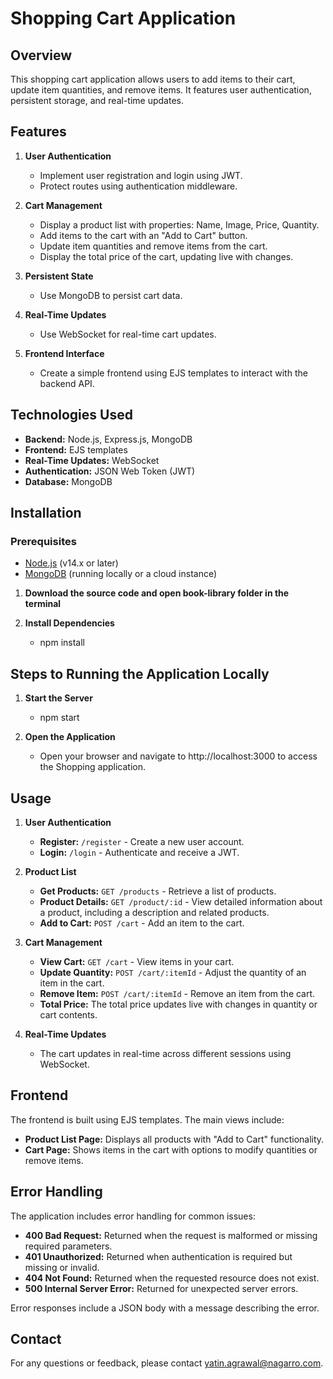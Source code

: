 # Shopping Cart Application

## Overview

This shopping cart application allows users to add items to their cart, update item quantities, and remove items. It features user authentication, persistent storage, and real-time updates.

## Features

1. **User Authentication**
   - Implement user registration and login using JWT.
   - Protect routes using authentication middleware.

2. **Cart Management**
   - Display a product list with properties: Name, Image, Price, Quantity.
   - Add items to the cart with an "Add to Cart" button.
   - Update item quantities and remove items from the cart.
   - Display the total price of the cart, updating live with changes.

3. **Persistent State**
   - Use MongoDB to persist cart data.

4. **Real-Time Updates**
   - Use WebSocket for real-time cart updates.

5. **Frontend Interface**
   - Create a simple frontend using EJS templates to interact with the backend API.

## Technologies Used

- **Backend:** Node.js, Express.js, MongoDB
- **Frontend:** EJS templates
- **Real-Time Updates:** WebSocket
- **Authentication:** JSON Web Token (JWT)
- **Database:** MongoDB

## Installation

### Prerequisites

- [Node.js](https://nodejs.org/) (v14.x or later)
- [MongoDB](https://www.mongodb.com/) (running locally or a cloud instance)

1. **Download the source code and open book-library folder in the terminal**

2.	**Install Dependencies**
    - npm install

## Steps to Running the Application Locally

1. **Start the Server**
    - npm start

2.	**Open the Application**
    - Open your browser and navigate to http://localhost:3000 to access the Shopping application.

## Usage

1. **User Authentication**

   - **Register:** `/register` - Create a new user account.
   - **Login:** `/login` - Authenticate and receive a JWT.

2. **Product List**

   - **Get Products:** `GET /products` - Retrieve a list of products.
   - **Product Details:** `GET /product/:id` - View detailed information about a product, including a description and related products.
   - **Add to Cart:** `POST /cart` - Add an item to the cart.

3. **Cart Management**

   - **View Cart:** `GET /cart` - View items in your cart.
   - **Update Quantity:** `POST /cart/:itemId` - Adjust the quantity of an item in the cart.
   - **Remove Item:** `POST /cart/:itemId` - Remove an item from the cart.
   - **Total Price:** The total price updates live with changes in quantity or cart contents.

4. **Real-Time Updates**

   - The cart updates in real-time across different sessions using WebSocket.

## Frontend

The frontend is built using EJS templates. The main views include:

- **Product List Page:** Displays all products with "Add to Cart" functionality.
- **Cart Page:** Shows items in the cart with options to modify quantities or remove items.

## Error Handling

The application includes error handling for common issues:

- **400 Bad Request:** Returned when the request is malformed or missing required parameters.
- **401 Unauthorized:** Returned when authentication is required but missing or invalid.
- **404 Not Found:** Returned when the requested resource does not exist.
- **500 Internal Server Error:** Returned for unexpected server errors.

Error responses include a JSON body with a message describing the error.

## Contact

For any questions or feedback, please contact [yatin.agrawal@nagarro.com](mailto:yatin.agrawal@nagarro.com).